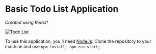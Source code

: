 # Basic Todo List Application

_Created using React!_

![Todo List](https://media.giphy.com/media/v1.Y2lkPTc5MGI3NjExMzkwaGIyZDg0czEyYTFkcHluZzZzNW40ZG9nZzlpYTI1M2kwY3UwbyZlcD12MV9pbnRlcm5hbF9naWZfYnlfaWQmY3Q9Zw/7Xedla0DlnKyOUgi5q/giphy.gif)

To use this application, you'll need [NodeJs](https://nodejs.org/en).
Clone the repository to your machine and use `npm install; npm run start;`
